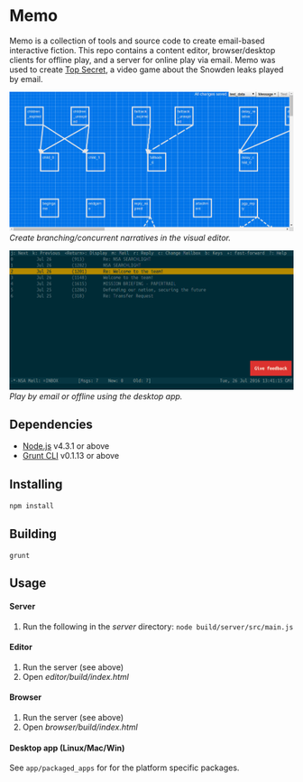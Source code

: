 # Memo

Memo is a collection of tools and source code to create email-based interactive fiction. This repo contains a content editor, browser/desktop clients for offline play, and a server for online play via email. Memo was used to create [Top Secret](https://playtopsecret.com), a video game about the Snowden leaks played by email.

![Memo editor](/img/editorscreenshot.png?raw=true)
*Create branching/concurrent narratives in the visual editor.*

![Memo offline Version](/img/gamescreenshot.png?raw=true)
*Play by email or offline using the desktop app.*

## Dependencies

- [Node.js](https://nodejs.org/en/) v4.3.1 or above
- [Grunt CLI](http://gruntjs.com/) v0.1.13 or above

## Installing

```
npm install
```

## Building

```
grunt
```

## Usage

#### Server

1. Run the following in the *server* directory: `node build/server/src/main.js`

#### Editor

1. Run the server (see above)
2. Open *editor/build/index.html*

#### Browser

1. Run the server (see above)
2. Open *browser/build/index.html*

#### Desktop app (Linux/Mac/Win)

See `app/packaged_apps` for for the platform specific packages.
